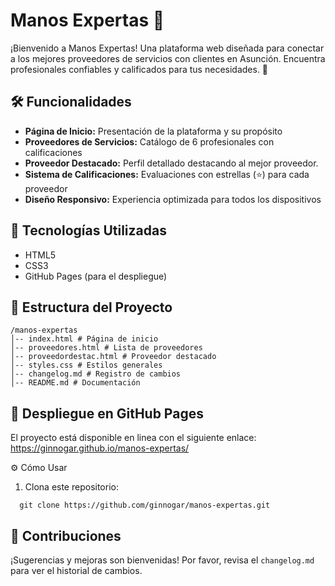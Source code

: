 # Manos Expertas 🤝

¡Bienvenido a Manos Expertas!
Una plataforma web diseñada para conectar a los mejores proveedores de servicios con clientes en Asunción. Encuentra profesionales confiables y calificados para tus necesidades. 🚀

## 🛠 Funcionalidades

- **Página de Inicio:** Presentación de la plataforma y su propósito
- **Proveedores de Servicios:** Catálogo de 6 profesionales con calificaciones
- **Proveedor Destacado:** Perfil detallado destacando al mejor proveedor.
- **Sistema de Calificaciones:** Evaluaciones con estrellas (⭐) para cada proveedor
- **Diseño Responsivo:** Experiencia optimizada para todos los dispositivos

## 🌟 Tecnologías Utilizadas

- HTML5
- CSS3
- GitHub Pages (para el despliegue)

## 📂 Estructura del Proyecto

```
/manos-expertas
│-- index.html # Página de inicio
│-- proveedores.html # Lista de proveedores
│-- proveedordestac.html # Proveedor destacado
│-- styles.css # Estilos generales
│-- changelog.md # Registro de cambios
│-- README.md # Documentación
```
## 🚀 Despliegue en GitHub Pages

El proyecto está disponible en linea con el siguiente enlace:
https://ginnogar.github.io/manos-expertas/

⚙️ Cómo Usar
1. Clona este repositorio:
```
  git clone https://github.com/ginnogar/manos-expertas.git
```

## 🤝 Contribuciones

¡Sugerencias y mejoras son bienvenidas! Por favor, revisa el `changelog.md` para ver el historial de cambios.
